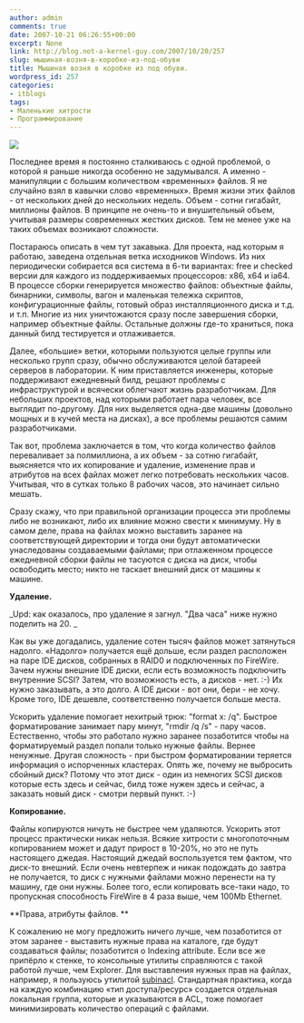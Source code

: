 ```yaml
---
author: admin
comments: true
date: 2007-10-21 06:26:55+00:00
excerpt: None
link: http://blog.not-a-kernel-guy.com/2007/10/20/257
slug: мышиная-возня-в-коробке-из-под-обуви
title: Мышиная возня в коробке из под обуви.
wordpress_id: 257
categories:
- itblogs
tags:
- Маленькие хитрости
- Программирование
---
```


 

![](http://blog.not-a-kernel-guy.com/wp-content/uploads/2007/10/mouse.jpg)

Последнее время я постоянно сталкиваюсь с одной проблемой, о которой я раньше никогда особенно не задумывался. А именно - манипуляции с большим количеством «временных» файлов. Я не случайно взял в кавычки слово «временных». Время жизни этих файлов - от нескольких дней до нескольких недель. Объем - сотни гигабайт, миллионы файлов. В принципе не очень-то и внушительный объем, учитывая размеры современных жестких дисков. Тем не менее уже на таких объемах возникают сложности.  


<!-- more -->
  

Постараюсь описать в чем тут закавыка. Для проекта, над которым я работаю, заведена отдельная ветка исходников Windows. Из них периодически собирается вся система в 6-ти вариантах: free и checked версии для каждого из поддерживаемых процессоров: x86, x64 и ia64. В процессе сборки генерируется множество файлов: объектные файлы, бинарники, символы, вагон и маленькая тележка скриптов, конфигурационные файлы, готовый образ инсталляционного диска и т.д. и т.п. Многие из них уничтожаются сразу после завершения сборки, например объектные файлы. Остальные должны где-то храниться, пока данный билд тестируется и отлаживается.

 

Далее, «большие» ветки, которыми пользуются целые группы или несколько групп сразу, обычно обслуживаются целой батареей серверов в лаборатории. К ним приставляется инженеры, которые поддерживают ежедневный билд, решают проблемы с инфраструктурой и всячески облегчают жизнь разработчикам. Для небольших проектов, над которыми работает пара человек, все выглядит по-другому. Для них выделяется одна-две машины (довольно мощных и в кучей места на дисках), а все проблемы решаются самим разработчиками.

 

Так вот, проблема заключается в том, что когда количество файлов переваливает за полмиллиона, а их объем - за сотню гигабайт, выясняется что их копирование и удаление, изменение прав и атрибутов на всех файлах может легко потребовать нескольких часов. Учитывая, что в сутках только 8 рабочих часов, это начинает сильно мешать.

 

Сразу скажу, что при правильной организации процесса эти проблемы либо не возникают, либо их влияние можно свести к минимуму. Ну в самом деле, права на файлах можно выставить заранее на соответствующей директории и тогда они будут автоматически унаследованы создаваемыми файлами; при отлаженном процессе ежедневной сборки файлы не тасуются с диска на диск, чтобы освободить место; никто не таскает внешний диск от машины к машине.

 

**Удаление.**



_Upd: как оказалось, про удаление я загнул. "Два часа" ниже нужно поделить на 20. _



Как вы уже догадались, удаление сотен тысяч файлов может затянуться надолго. «Надолго» получается ещё дольше, если раздел расположен на паре IDE дисков, собранных в RAID0 и подключенных по FireWire. Зачем нужны внешние IDE диски, если есть возможность подключить внутренние SCSI? Затем, что возможность есть, а дисков - нет. :-) Их нужно заказывать, а это долго. А IDE диски - вот они, бери - не хочу. Кроме того, IDE дешевле, соответственно получается больше места. 

 

Ускорить удаление помогает нехитрый трюк: "format x: /q". Быстрое форматирование занимает пару минут, "rmdir /q /s" - пару часов. Естественно, чтобы это работало нужно заранее позаботится чтобы на форматируемый раздел попали только нужные файлы. Вернее ненужные. Другая сложность - при быстром форматировании теряется информация о испорченных кластерах. Опять же, почему не выбросить сбойный диск? Потому что этот диск - один из немногих SCSI дисков которые есть здесь и сейчас, билд тоже нужен здесь и сейчас, а заказать новый диск - смотри первый пункт. :-)

 

**Копирование.**

 

Файлы копируются ничуть не быстрее чем удаляются. Ускорить этот процесс практически никак нельзя. Всякие хитрости с многопоточным копированием может и дадут прирост в 10-20%, но это не путь настоящего джедая. Настоящий джедай воспользуется тем фактом, что диск-то внешний. Если очень невтерпеж и никак подождать до завтра не получается, то диск с нужными файлами можно перенести на ту машину, где они нужны. Более того, если копировать все-таки надо, то пропускная способность FireWire в 4 раза выше, чем 100Mb Ethernet.

 

**Права, атрибуты файлов. **

 

К сожалению не могу предложить ничего лучше, чем позаботится от этом заранее - выставить нужные права на каталоге, где будут создаваться файлы; позаботится о Indexing attribute. Если все же припёрло к стенке, то консольные утилиты справляются с такой работой лучше, чем Explorer. Для выставления нужных прав на файлах, например, я пользуюсь утилитой [subinacl](http://www.microsoft.com/downloads/details.aspx?FamilyID=e8ba3e56-d8fe-4a91-93cf-ed6985e3927b&displaylang=en). Стандартная практика, когда на каждую комбинацию «тип доступа/ресурс» создается отдельная локальная группа, которые и указываются в ACL, тоже помогает минимизировать количество операций с файлами.
